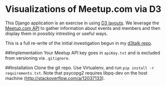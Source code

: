 # Visualizations of Meetup.com via D3 

This Django application is an exercise in using [D3 layouts][1]. We leverage the [Meetup.com API][2] to gather information about events and members and then display them in possibly intresting or useful ways.

This is a full re-write of the initial investigation begun in my [d3talk repo][3].

##Implementation
Your Meetup API key goes in `apiKey.txt` and is excluded from versioning via `.gitignore`.

##Installation
Clone the git repo. Use Virtualenv, and run `pip install -r requirements.txt`. Note that psycopg2 requires libpq-dev on the host machine (http://stackoverflow.com/a/12037133).


[1]: https://github.com/mbostock/d3/wiki/Layouts
[2]: http://www.meetup.com/meetup_api/
[3]: https://github.com/clebio/d3talk
